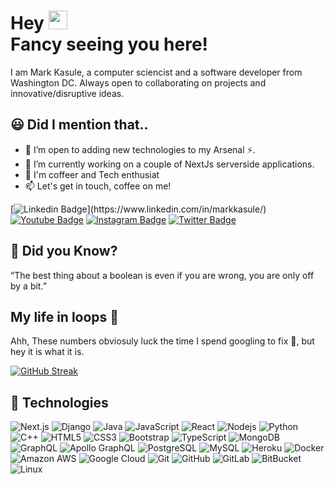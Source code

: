 <h1>Hey <img src="https://raw.githubusercontent.com/aemmadi/aemmadi/master/wave.gif" width="30"> <br/>Fancy seeing you here!</h1>
<p>I am Mark Kasule, a computer sciencist and a software developer from Washington DC. Always open to collaborating on projects and innovative/disruptive ideas.</p>
<h2>😃 Did I mention that..</h2>
<ul>
  <li>👀 I’m open to adding new technologies to my Arsenal ⚡️.</li>
  <li>🌱 I’m currently working on a couple of NextJs serverside applications.</li>
  <li>🧱 I'm coffeer and Tech enthusiat</li>
  <li>📫 Let's get in touch, coffee on me!</li>
</ul>

[![Linkedin Badge](https://img.shields.io/badge/-elitebytecode-blue?style=flat-square&logo=Linkedin&logoColor=white&link=[https://www.linkedin.com/in/markkasule](https://www.linkedin.com/in/markkasule)/)](https://www.linkedin.com/in/markkasule/)
[![Youtube Badge](https://img.shields.io/badge/-elitebytecode-darkred?style=flat-square&logo=youtube&logoColor=white&link=https://www.youtube.com/@elitebytecode)](https://www.youtube.com/@elitebytecode)
[![Instagram Badge](https://img.shields.io/badge/-elitebytecode-purple?style=flat-square&logo=instagram&logoColor=white&link=https://instagram.com/elitebytecode/)](https://instagram.com/elitebytecode)
[![Twitter Badge](https://img.shields.io/badge/-elitebytecode-blue?style=flat-square&logo=twitter&logoColor=white&link=https://twitter.com/elitebytecode/)](https://twitter.com/elitebytecode)


<h2>🧩 Did you Know?</h2> 
“The best thing about a boolean is even if you are wrong, you are only off by a bit.”

<h2>My life in loops 🔁</h2>
<p>Ahh, These numbers obviosuly luck the time I spend googling to fix 🐞, but hey it is what it is.</p>

[![GitHub Streak](https://streak-stats.demolab.com?user=mkasulecoder&theme=monokai-metallian&mode=weekly)](https://git.io/streak-stats)

<h2>🚧 Technologies</h2>

![Next.js](https://img.shields.io/badge/-Next.js-teal?style=flat-square&logo=Next.js)
![Django](https://img.shields.io/badge/-Django-green?style=flat-square&logo=django)
![Java](https://img.shields.io/badge/-java-E34A86?style=flat-square&logo=java)
![JavaScript](https://img.shields.io/badge/-JavaScript-black?style=flat-square&logo=javascript)
![React](https://img.shields.io/badge/-React-black?style=flat-square&logo=react)
![Nodejs](https://img.shields.io/badge/-Nodejs-black?style=flat-square&logo=Node.js)
![Python](https://img.shields.io/badge/-Python-black?style=flat-square&logo=Python)
![C++](https://img.shields.io/badge/-C++-00599C?style=flat-square&logo=c)
![HTML5](https://img.shields.io/badge/-HTML5-E34F26?style=flat-square&logo=html5&logoColor=white)
![CSS3](https://img.shields.io/badge/-CSS3-1572B6?style=flat-square&logo=css3)
![Bootstrap](https://img.shields.io/badge/-Bootstrap-563D7C?style=flat-square&logo=bootstrap)
![TypeScript](https://img.shields.io/badge/-TypeScript-007ACC?style=flat-square&logo=typescript)
![MongoDB](https://img.shields.io/badge/-MongoDB-black?style=flat-square&logo=mongodb)
![GraphQL](https://img.shields.io/badge/-GraphQL-E10098?style=flat-square&logo=graphql)
![Apollo GraphQL](https://img.shields.io/badge/-Apollo%20GraphQL-311C87?style=flat-square&logo=apollo-graphql)
![PostgreSQL](https://img.shields.io/badge/-PostgreSQL-336791?style=flat-square&logo=postgresql)
![MySQL](https://img.shields.io/badge/-MySQL-black?style=flat-square&logo=mysql)
![Heroku](https://img.shields.io/badge/-Heroku-430098?style=flat-square&logo=heroku)
![Docker](https://img.shields.io/badge/-Docker-black?style=flat-square&logo=docker)
![Amazon AWS](https://img.shields.io/badge/Amazon%20AWS-232F3E?style=flat-square&logo=amazon-aws)
![Google Cloud](https://img.shields.io/badge/Google%20Cloud-black?style=flat-square&logo=google-cloud)
![Git](https://img.shields.io/badge/-Git-black?style=flat-square&logo=git)
![GitHub](https://img.shields.io/badge/-GitHub-181717?style=flat-square&logo=github)
![GitLab](https://img.shields.io/badge/-GitLab-FCA121?style=flat-square&logo=gitlab)
![BitBucket](https://img.shields.io/badge/-BitBucket-darkblue?style=flat-square&logo=bitbucket)
![Linux](https://img.shields.io/badge/-Linux-white?style=flat-square&logo=Linux)

<!---
mkasulecoder/mkasulecoder is a ✨ special ✨ repository because its `README.md` (this file) appears on your GitHub profile.
You can click the Preview link to take a look at your changes.
--->

